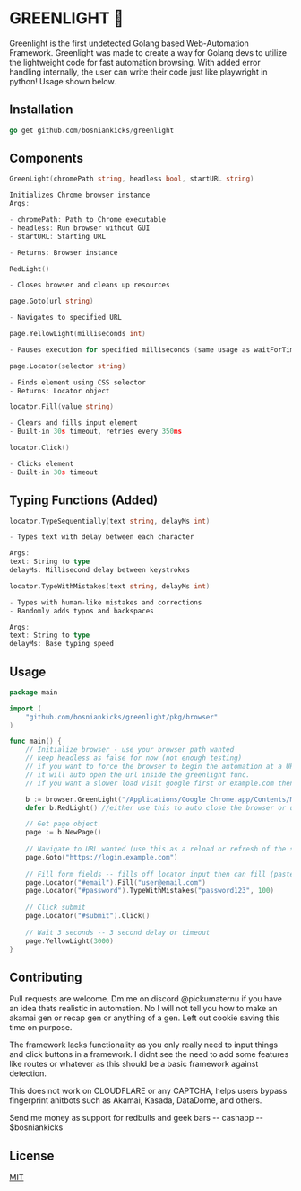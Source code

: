 # GREENLIGHT 🚦

Greenlight is the first undetected Golang based Web-Automation Framework. Greenlight was made to create a way for Golang devs to utilize the lightweight code for fast automation browsing. With added error handling internally, the user can write their code just like playwright in python! Usage shown below. 

## Installation

```go
go get github.com/bosniankicks/greenlight
```

## Components

```go
GreenLight(chromePath string, headless bool, startURL string)

Initializes Chrome browser instance
Args:

- chromePath: Path to Chrome executable
- headless: Run browser without GUI
- startURL: Starting URL

- Returns: Browser instance
```

```go
RedLight()

- Closes browser and cleans up resources
```

```go
page.Goto(url string)

- Navigates to specified URL
```

```go
page.YellowLight(milliseconds int)

- Pauses execution for specified milliseconds (same usage as waitForTimeout)
```

```go
page.Locator(selector string)

- Finds element using CSS selector
- Returns: Locator object
```

```go
locator.Fill(value string)

- Clears and fills input element
- Built-in 30s timeout, retries every 350ms
```

```go
locator.Click()

- Clicks element
- Built-in 30s timeout
```

## Typing Functions (Added)


```go
locator.TypeSequentially(text string, delayMs int)

- Types text with delay between each character

Args:
text: String to type
delayMs: Millisecond delay between keystrokes
```

```go
locator.TypeWithMistakes(text string, delayMs int)

- Types with human-like mistakes and corrections
- Randomly adds typos and backspaces

Args:
text: String to type
delayMs: Base typing speed
```

## Usage

```go
package main

import (
    "github.com/bosniankicks/greenlight/pkg/browser"
)

func main() {
    // Initialize browser - use your browser path wanted 
    // keep headless as false for now (not enough testing)
    // if you want to force the browser to begin the automation at a URL right away, 
    // it will auto open the url inside the greenlight func.
    // If you want a slower load visit google first or example.com then use goto. 

    b := browser.GreenLight("/Applications/Google Chrome.app/Contents/MacOS/Google Chrome", false, "https://example.com")
    defer b.RedLight() //either use this to auto close the browser or use b.RedLight() at the end of the script

    // Get page object
    page := b.NewPage()
    
    // Navigate to URL wanted (use this as a reload or refresh of the same site if needed)
    page.Goto("https://login.example.com")
    
    // Fill form fields -- fills off locator input then can fill (paste) or type in different ways
    page.Locator("#email").Fill("user@email.com")
    page.Locator("#password").TypeWithMistakes("password123", 100)
    
    // Click submit
    page.Locator("#submit").Click()
    
    // Wait 3 seconds -- 3 second delay or timeout
    page.YellowLight(3000)
}
```

## Contributing

Pull requests are welcome. Dm me on discord @pickumaternu if you have an idea thats realistic in automation. No I will not tell you how to make an akamai gen or recap gen or anything of a gen. Left out cookie saving this time on purpose. 

The framework lacks functionality as you only really need to input things and click buttons in a framework. I didnt see the need to add some features like routes or whatever as this should be a basic framework against detection. 

This does not work on CLOUDFLARE or any CAPTCHA, helps users bypass fingerprint anitbots such as Akamai, Kasada, DataDome, and others. 

Send me money as support for redbulls and geek bars -- cashapp -- $bosniankicks

## License

[MIT](https://choosealicense.com/licenses/mit/)
